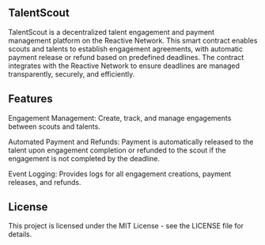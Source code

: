 ## TalentScout

TalentScout is a decentralized talent engagement and payment management platform on the Reactive Network. This smart contract enables scouts and talents to establish engagement agreements, with automatic payment release or refund based on predefined deadlines. The contract integrates with the Reactive Network to ensure deadlines are managed transparently, securely, and efficiently.

## Features
Engagement Management: Create, track, and manage engagements between scouts and talents.

Automated Payment and Refunds: Payment is automatically released to the talent upon engagement completion or refunded to the scout if the engagement is not completed by the deadline.

Event Logging: Provides logs for all engagement creations, payment releases, and refunds.

## License
This project is licensed under the MIT License - see the LICENSE file for details.
